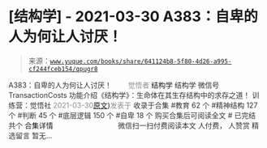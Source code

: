 # [结构学] - 2021-03-30 A383：自卑的人为何让人讨厌！

> 来源：[`www.yuque.com/books/share/641124b8-5f80-4d26-a995-cf244fceb154/qpugr8`](https://www.yuque.com/books/share/641124b8-5f80-4d26-a995-cf244fceb154/qpugr8)

<ne-p id="520f42f3293818f927861ebbd5b15da4_p_0" data-lake-id="520f42f3293818f927861ebbd5b15da4_p_0"><ne-text id="u539afa6a" style="color: rgb(51, 51, 51);">A383：自卑的人为何让人讨厌！</ne-text></ne-p> <ne-p id="9bf6d8ef00bc32bf865e80bd62bef186" data-lake-id="9bf6d8ef00bc32bf865e80bd62bef186"><ne-text id="u74de9568" ne-fontsize="12" style="color: rgb(255, 255, 255);">原创</ne-text><ne-text id="u6ff0778c" style="color: rgb(140, 140, 140);">觉悟者</ne-text> <ne-text id="ud8977440" ne-fontsize="14">结构学</ne-text></ne-p> <ne-p id="33d055f6b5d015f5af1a7f344bb541ae" data-lake-id="33d055f6b5d015f5af1a7f344bb541ae"><ne-text id="u49f12d80" ne-fontsize="14" ne-bold="true" style="color: rgb(51, 51, 51);">结构学</ne-text></ne-p> <ne-p id="f0ff253168596b7d0975fb64aa7d5aaf" data-lake-id="f0ff253168596b7d0975fb64aa7d5aaf"><ne-text id="u8d65790e" ne-fontsize="14" style="color: rgb(51, 51, 51);">微信号</ne-text><ne-text id="ud435ff6f" ne-fontsize="14" style="color: rgb(51, 51, 51);">TransactionCosts</ne-text></ne-p> <ne-p id="c5b47ad13b8cba6d7245d8b7f5ecfa4c" data-lake-id="c5b47ad13b8cba6d7245d8b7f5ecfa4c"><ne-text id="u1b291648" ne-fontsize="14" style="color: rgb(51, 51, 51);">功能介绍</ne-text><ne-text id="ubc9f94bf" ne-fontsize="14" style="color: rgb(51, 51, 51);">《结构学》：生命体在其生存结构中的求存之道！ 训练营：觉悟社</ne-text></ne-p> <ne-p id="1814bbf87afe92b18b82b2b407f66592" data-lake-id="1814bbf87afe92b18b82b2b407f66592"><ne-text id="u9144744e" style="color: rgb(140, 140, 140);">2021-03-30</ne-text>[<ne-text id="u92dd73fc" ne-fontsize="14">原文</ne-text>](https://mp.weixin.qq.com/s?__biz=MzIzMDYwOTM0Mg==&mid=2247485464&idx=1&sn=3ebe8a620ca2e53b61b160cda3214735&chksm=e8b190c9dfc619dfcbc895f13edc437575da2071b570e6be8e772b548167103ec5885375d812#rd))<ne-text id="u07e01ff8" ne-fontsize="14" style="color: rgb(140, 140, 140);">发表于</ne-text></ne-p> <ne-p id="0d0a55159adc93c43e67a4230ebdb25a" data-lake-id="0d0a55159adc93c43e67a4230ebdb25a"><ne-text id="uf2c3bf1e" style="color: rgb(51, 51, 51);">收录于合集</ne-text></ne-p> <ne-p id="9f2d6bcebf9c87133ab6aab61d14cfdd" data-lake-id="9f2d6bcebf9c87133ab6aab61d14cfdd"><ne-text id="u557125cb" style="color: rgb(51, 51, 51);">#教育 62 个</ne-text></ne-p> <ne-p id="901640d11d3227e91fa61d463d3a739c" data-lake-id="901640d11d3227e91fa61d463d3a739c"><ne-text id="ue00ae331" style="color: rgb(51, 51, 51);">#精神结构 127 个</ne-text></ne-p> <ne-p id="d8a2a7bd0d35795dc908e0c58d6beb6d" data-lake-id="d8a2a7bd0d35795dc908e0c58d6beb6d"><ne-text id="u9b8ab992" style="color: rgb(51, 51, 51);">#判断 45 个</ne-text></ne-p> <ne-p id="d98e01a62f6ece6de88685910c37c593" data-lake-id="d98e01a62f6ece6de88685910c37c593"><ne-text id="uf3f16a9c" style="color: rgb(51, 51, 51);">#底层逻辑 150 个</ne-text></ne-p> <ne-p id="0fbf826dd05fedc8999818bfa4b959ce" data-lake-id="0fbf826dd05fedc8999818bfa4b959ce"><ne-text id="u36849931" style="color: rgb(51, 51, 51);">#自卑 18 个</ne-text></ne-p> <ne-p id="c782b527f242ddd9686459219c928d9f" data-lake-id="c782b527f242ddd9686459219c928d9f" ne-alignment="center"><ne-text id="u226a04c5" style="color: rgb(51, 51, 51);">购买合集后可阅读全文</ne-text></ne-p> <ne-p id="f2c42b4210819dfad45a8a56bba0d14d" data-lake-id="f2c42b4210819dfad45a8a56bba0d14d" ne-alignment="center"><ne-text id="u11e5cdd4" style="color: rgb(51, 51, 51);">#</ne-text></ne-p> <ne-p id="27f0d93fbedbe1162a4dc6ad1e1de38f" data-lake-id="27f0d93fbedbe1162a4dc6ad1e1de38f" ne-alignment="center"><ne-text id="u74059552" style="color: rgb(51, 51, 51);">已完结 共个</ne-text></ne-p> <ne-p id="04ab7f45ba599b739fde8721612aae1f" data-lake-id="04ab7f45ba599b739fde8721612aae1f" ne-alignment="center"><ne-text id="u45bd8d9b" ne-fontsize="16">合集详情</ne-text></ne-p> <ne-p id="71b57b59e7f1834afe423a0f7791140a" data-lake-id="71b57b59e7f1834afe423a0f7791140a" ne-alignment="center"><ne-text id="u2c674224" style="color: rgb(255, 255, 255);">加载中</ne-text></ne-p> <ne-p id="f46581b80d2acf7ce23fc4afad9c298b" data-lake-id="f46581b80d2acf7ce23fc4afad9c298b" ne-alignment="center"><ne-text id="ub50e476a" style="color: rgb(255, 255, 255);"> 微信豆购买</ne-text></ne-p> <ne-p id="95ab4f3019f9f113cb68a270e35b9ad7" data-lake-id="95ab4f3019f9f113cb68a270e35b9ad7" ne-alignment="center"><ne-text id="ud57008bb" style="color: rgb(51, 51, 51);">微信扫一扫付费阅读本文</ne-text></ne-p> <ne-p id="bd56e778ee6fad02684c56461111f566" data-lake-id="bd56e778ee6fad02684c56461111f566" ne-alignment="center"><ne-text id="u10c6594e" ne-fontsize="13" style="color: rgb(51, 51, 51);">人付费， 人赞赏</ne-text></ne-p> <ne-h3 id="ewQBN" data-lake-id="ewQBN"><ne-heading-ext><ne-heading-anchor></ne-heading-anchor><ne-heading-fold></ne-heading-fold></ne-heading-ext><ne-heading-content><ne-text id="u9739f2e3" ne-fontsize="16" style="color: rgb(51, 51, 51);">精选留言</ne-text></ne-heading-content></ne-h3> <ne-p id="6cd340af672b8004153a219a26697e5f" data-lake-id="6cd340af672b8004153a219a26697e5f"><ne-text id="u71450adf" style="color: rgb(51, 51, 51);">暂无...</ne-text></ne-p>